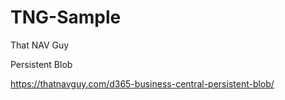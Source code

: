 # TNG-Sample
That NAV Guy

Persistent Blob

https://thatnavguy.com/d365-business-central-persistent-blob/

